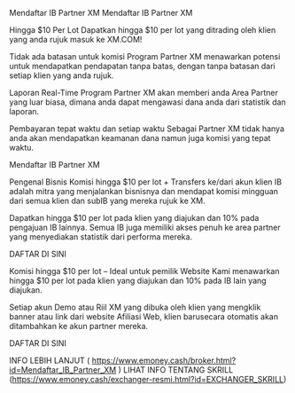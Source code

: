 Mendaftar IB Partner XM
Mendaftar IB Partner XM


Hingga $10 Per Lot
Dapatkan hingga $10 per lot yang ditrading oleh klien yang anda rujuk masuk ke XM.COM!


Tidak ada batasan untuk komisi
Program Partner XM menawarkan potensi untuk mendapatkan pendapatan tanpa batas, dengan tanpa batasan dari setiap klien yang anda rujuk.


Laporan Real-Time
Program Partner XM akan memberi anda Area Partner yang luar biasa, dimana anda dapat mengawasi dana anda dari statistik dan laporan.


Pembayaran tepat waktu dan setiap waktu
Sebagai Partner XM tidak hanya anda akan mendapatkan keamanan dana namun juga komisi yang tepat waktu.




Mendaftar IB Partner XM


Pengenal Bisnis
Komisi hingga $10 per lot + Transfers ke/dari akun klien
IB adalah mitra yang menjalankan bisnisnya dan mendapat komisi mingguan dari semua klien dan subIB yang mereka rujuk ke XM.


Dapatkan hingga $10 per lot pada klien yang diajukan dan 10% pada pengajuan IB lainnya. Semua IB juga memiliki akses penuh ke area partner yang menyediakan statistik dari performa mereka.


DAFTAR DI SINI


Komisi hingga $10 per lot – Ideal untuk pemilik Website
Kami menawarkan hingga $10 per lot pada klien yang diajukan dan 10% pada IB lain yang diajukan.


Setiap akun Demo atau Riil XM yang dibuka oleh klien yang mengklik banner atau link dari website Afiliasi Web, klien barusecara otomatis akan ditambahkan ke akun partner mereka.


DAFTAR DI SINI


INFO LEBIH LANJUT ( https://www.emoney.cash/broker.html?id=Mendaftar_IB_Partner_XM )
LIHAT INFO TENTANG SKRILL (https://www.emoney.cash/exchanger-resmi.html?id=EXCHANGER_SKRILL)
